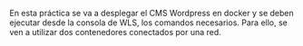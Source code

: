 En esta práctica se va a desplegar el CMS Wordpress en docker y se deben ejecutar desde la consola de WLS, los comandos necesarios.
Para ello, se ven a utilizar dos contenedores conectados por una red.

